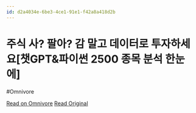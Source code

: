 ```yaml
---
id: d2a4034e-6be3-4ce1-91e1-f42a8a418d2b
---
```


# 주식 사? 팔아? 감 말고 데이터로 투자하세요[챗GPT&파이썬 2500 종목 분석 한눈에]
#Omnivore

[Read on Omnivore](https://omnivore.app/me/https-youtube-com-watch-v-dl-5-ni-5-iie-mk-1916dc25d0c)
[Read Original](https://youtube.com/watch?v=dl5ni5iieMk)


